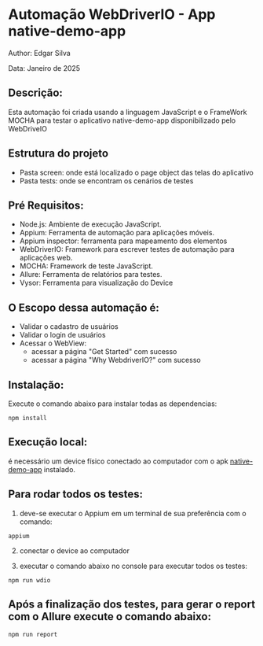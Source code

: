 # Automação WebDriverIO - App native-demo-app

Author: Edgar Silva

Data: Janeiro de 2025

## Descrição:
Esta automação foi criada usando a linguagem JavaScript e o FrameWork MOCHA para testar o aplicativo native-demo-app disponibilizado pelo WebDriveIO

## Estrutura do projeto
* Pasta screen: onde está localizado o page object das telas do aplicativo
* Pasta tests: onde se encontram os cenários de testes
  
## Pré Requisitos:
* Node.js: Ambiente de execução JavaScript.
* Appium: Ferramenta de automação para aplicações móveis.
* Appium inspector: ferramenta para mapeamento dos elementos 
* WebDriverIO: Framework para escrever testes de automação para aplicações web.
* MOCHA: Framework de teste JavaScript.
* Allure: Ferramenta de relatórios para testes.
* Vysor: Ferramenta para visualização do Device

## O Escopo dessa automação é:
- Validar o cadastro de usuários
- Validar o login de usuários
- Acessar o WebView:
  * acessar a página "Get Started" com sucesso
  * acessar a página "Why WebdriverIO?" com sucesso

## Instalação:
Execute o comando abaixo para instalar todas as dependencias: 

```
npm install
```

## Execução local:
é necessário um device físico conectado ao computador com o apk [native-demo-app](https://github.com/webdriverio/native-demo-app/releases) instalado.

## Para rodar todos os testes:

1. deve-se executar o Appium em um terminal de sua preferência com o comando:
```
appium
```
2. conectar o device ao computador

3. executar o comando abaixo no console para executar todos os testes:
```
npm run wdio
```

## Após a finalização dos testes, para gerar o report com o Allure execute o comando abaixo:

```
npm run report
```

